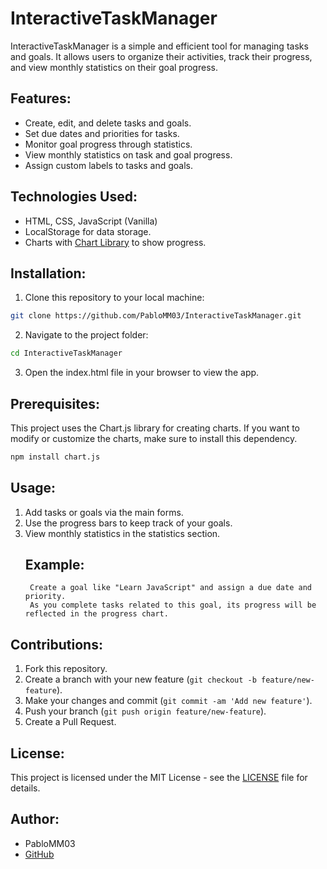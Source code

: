 # InteractiveTaskManager

InteractiveTaskManager is a simple and efficient tool for managing tasks and goals. It allows users to organize their activities, track their progress, and view monthly statistics on their goal progress.

## Features:
- Create, edit, and delete tasks and goals.
- Set due dates and priorities for tasks.
- Monitor goal progress through statistics.
- View monthly statistics on task and goal progress.
- Assign custom labels to tasks and goals.

## Technologies Used:
- HTML, CSS, JavaScript (Vanilla)
- LocalStorage for data storage.
- Charts with [Chart Library](https://www.chartlibrary.com) to show progress.

## Installation:
1. Clone this repository to your local machine:
```bash
git clone https://github.com/PabloMM03/InteractiveTaskManager.git
```
2. Navigate to the project folder:
```bash
cd InteractiveTaskManager
```
3. Open the index.html file in your browser to view the app.

## Prerequisites:
This project uses the Chart.js library for creating charts. If you want to modify or customize the charts, make sure to install this dependency.
```bash  
npm install chart.js 
```

## Usage:
1. Add tasks or goals via the main forms.
2. Use the progress bars to keep track of your goals.
3. View monthly statistics in the statistics section.
    ## Example:
        Create a goal like "Learn JavaScript" and assign a due date and priority.
        As you complete tasks related to this goal, its progress will be reflected in the progress chart.

## Contributions:
1. Fork this repository.
2. Create a branch with your new feature (`git checkout -b feature/new-feature`).
3. Make your changes and commit (`git commit -am 'Add new feature'`).
4. Push your branch (`git push origin feature/new-feature`).
5. Create a Pull Request.

## License:
This project is licensed under the MIT License - see the [LICENSE](LICENSE) file for details.

## Author:
- PabloMM03
- [GitHub](https://github.com/PabloMM03)